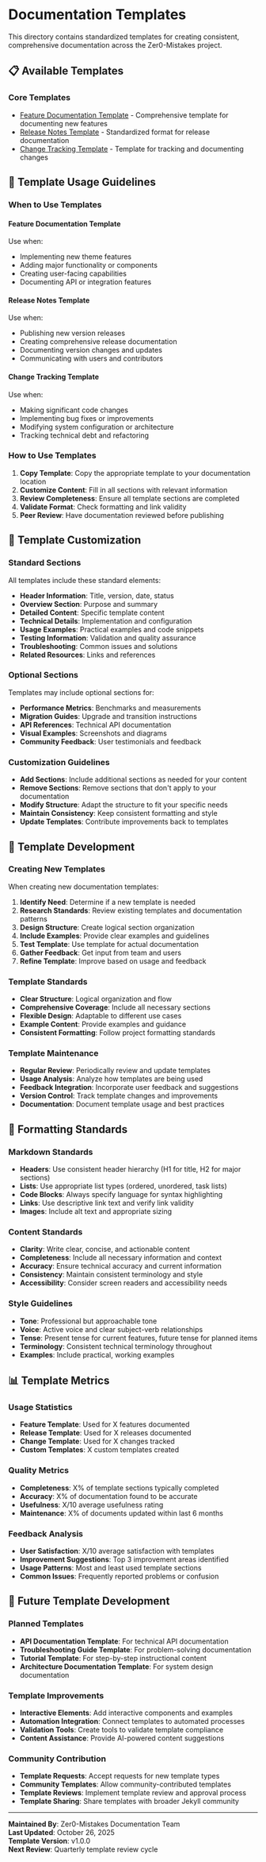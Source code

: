 # Documentation Templates

This directory contains standardized templates for creating consistent, comprehensive documentation across the Zer0-Mistakes project.

## 📋 Available Templates

### Core Templates
- [Feature Documentation Template](feature-documentation-template.md) - Comprehensive template for documenting new features
- [Release Notes Template](release-notes-template.md) - Standardized format for release documentation
- [Change Tracking Template](change-tracking-template.md) - Template for tracking and documenting changes

## 🎯 Template Usage Guidelines

### When to Use Templates

#### Feature Documentation Template
Use when:
- Implementing new theme features
- Adding major functionality or components
- Creating user-facing capabilities
- Documenting API or integration features

#### Release Notes Template
Use when:
- Publishing new version releases
- Creating comprehensive release documentation
- Documenting version changes and updates
- Communicating with users and contributors

#### Change Tracking Template
Use when:
- Making significant code changes
- Implementing bug fixes or improvements
- Modifying system configuration or architecture
- Tracking technical debt and refactoring

### How to Use Templates

1. **Copy Template**: Copy the appropriate template to your documentation location
2. **Customize Content**: Fill in all sections with relevant information
3. **Review Completeness**: Ensure all template sections are completed
4. **Validate Format**: Check formatting and link validity
5. **Peer Review**: Have documentation reviewed before publishing

## 📝 Template Customization

### Standard Sections
All templates include these standard elements:
- **Header Information**: Title, version, date, status
- **Overview Section**: Purpose and summary
- **Detailed Content**: Specific template content
- **Technical Details**: Implementation and configuration
- **Usage Examples**: Practical examples and code snippets
- **Testing Information**: Validation and quality assurance
- **Troubleshooting**: Common issues and solutions
- **Related Resources**: Links and references

### Optional Sections
Templates may include optional sections for:
- **Performance Metrics**: Benchmarks and measurements
- **Migration Guides**: Upgrade and transition instructions
- **API References**: Technical API documentation
- **Visual Examples**: Screenshots and diagrams
- **Community Feedback**: User testimonials and feedback

### Customization Guidelines
- **Add Sections**: Include additional sections as needed for your content
- **Remove Sections**: Remove sections that don't apply to your documentation
- **Modify Structure**: Adapt the structure to fit your specific needs
- **Maintain Consistency**: Keep consistent formatting and style
- **Update Templates**: Contribute improvements back to templates

## 🔧 Template Development

### Creating New Templates
When creating new documentation templates:

1. **Identify Need**: Determine if a new template is needed
2. **Research Standards**: Review existing templates and documentation patterns
3. **Design Structure**: Create logical section organization
4. **Include Examples**: Provide clear examples and guidelines
5. **Test Template**: Use template for actual documentation
6. **Gather Feedback**: Get input from team and users
7. **Refine Template**: Improve based on usage and feedback

### Template Standards
- **Clear Structure**: Logical organization and flow
- **Comprehensive Coverage**: Include all necessary sections
- **Flexible Design**: Adaptable to different use cases
- **Example Content**: Provide examples and guidance
- **Consistent Formatting**: Follow project formatting standards

### Template Maintenance
- **Regular Review**: Periodically review and update templates
- **Usage Analysis**: Analyze how templates are being used
- **Feedback Integration**: Incorporate user feedback and suggestions
- **Version Control**: Track template changes and improvements
- **Documentation**: Document template usage and best practices

## 🎨 Formatting Standards

### Markdown Standards
- **Headers**: Use consistent header hierarchy (H1 for title, H2 for major sections)
- **Lists**: Use appropriate list types (ordered, unordered, task lists)
- **Code Blocks**: Always specify language for syntax highlighting
- **Links**: Use descriptive link text and verify link validity
- **Images**: Include alt text and appropriate sizing

### Content Standards
- **Clarity**: Write clear, concise, and actionable content
- **Completeness**: Include all necessary information and context
- **Accuracy**: Ensure technical accuracy and current information
- **Consistency**: Maintain consistent terminology and style
- **Accessibility**: Consider screen readers and accessibility needs

### Style Guidelines
- **Tone**: Professional but approachable tone
- **Voice**: Active voice and clear subject-verb relationships
- **Tense**: Present tense for current features, future tense for planned items
- **Terminology**: Consistent technical terminology throughout
- **Examples**: Include practical, working examples

## 📊 Template Metrics

### Usage Statistics
- **Feature Template**: Used for X features documented
- **Release Template**: Used for X releases documented
- **Change Template**: Used for X changes tracked
- **Custom Templates**: X custom templates created

### Quality Metrics
- **Completeness**: X% of template sections typically completed
- **Accuracy**: X% of documentation found to be accurate
- **Usefulness**: X/10 average usefulness rating
- **Maintenance**: X% of documents updated within last 6 months

### Feedback Analysis
- **User Satisfaction**: X/10 average satisfaction with templates
- **Improvement Suggestions**: Top 3 improvement areas identified
- **Usage Patterns**: Most and least used template sections
- **Common Issues**: Frequently reported problems or confusion

## 🚀 Future Template Development

### Planned Templates
- **API Documentation Template**: For technical API documentation
- **Troubleshooting Guide Template**: For problem-solving documentation
- **Tutorial Template**: For step-by-step instructional content
- **Architecture Documentation Template**: For system design documentation

### Template Improvements
- **Interactive Elements**: Add interactive components and examples
- **Automation Integration**: Connect templates to automated processes
- **Validation Tools**: Create tools to validate template compliance
- **Content Assistance**: Provide AI-powered content suggestions

### Community Contribution
- **Template Requests**: Accept requests for new template types
- **Community Templates**: Allow community-contributed templates
- **Template Reviews**: Implement template review and approval process
- **Template Sharing**: Share templates with broader Jekyll community

---

**Maintained By**: Zer0-Mistakes Documentation Team  
**Last Updated**: October 26, 2025  
**Template Version**: v1.0.0  
**Next Review**: Quarterly template review cycle